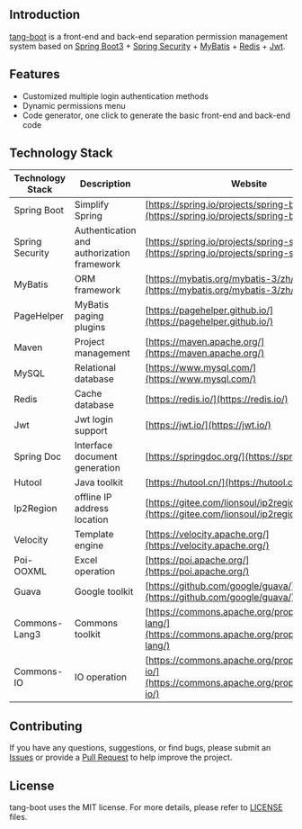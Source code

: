 ## Introduction

[tang-boot](https://github.com/tangllty/tang-boot) is a front-end and back-end separation permission management system based on [Spring Boot3](https://spring.io/projects/spring-boot) + [Spring Security](https://spring.io/projects/spring-security) + [MyBatis](https://mybatis.org/mybatis-3/index.html) + [Redis](https://redis.io/) + [Jwt](https://jwt.io/).

## Features

* Customized multiple login authentication methods
* Dynamic permissions menu
* Code generator, one click to generate the basic front-end and back-end code

## Technology Stack

| Technology Stack | Description                                | Website                                                                                         |
| ---------------- | ------------------------------------------ | ----------------------------------------------------------------------------------------------- |
| Spring Boot      | Simplify Spring                            | [https://spring.io/projects/spring-boot](https://spring.io/projects/spring-boot)                   |
| Spring Security  | Authentication and authorization framework | [https://spring.io/projects/spring-security](https://spring.io/projects/spring-security)           |
| MyBatis          | ORM framework                              | [https://mybatis.org/mybatis-3/zh/index.html](https://mybatis.org/mybatis-3/zh/index.html)         |
| PageHelper       | MyBatis paging plugins                     | [https://pagehelper.github.io/](https://pagehelper.github.io/)                                     |
| Maven            | Project management                         | [https://maven.apache.org/](https://maven.apache.org/)                                             |
| MySQL            | Relational database                        | [https://www.mysql.com/](https://www.mysql.com/)                                                   |
| Redis            | Cache database                             | [https://redis.io/](https://redis.io/)                                                             |
| Jwt              | Jwt login support                          | [https://jwt.io/](https://jwt.io/)                                                                 |
| Spring Doc       | Interface document generation              | [https://springdoc.org/](https://springdoc.org/)                                                   |
| Hutool           | Java toolkit                               | [https://hutool.cn/](https://hutool.cn/)                                                           |
| Ip2Region        | offline IP address location                | [https://gitee.com/lionsoul/ip2region/](https://gitee.com/lionsoul/ip2region/)                     |
| Velocity         | Template engine                            | [https://velocity.apache.org/](https://velocity.apache.org/)                                       |
| Poi-OOXML        | Excel operation                            | [https://poi.apache.org/](https://poi.apache.org/)                                                 |
| Guava            | Google toolkit                             | [https://github.com/google/guava/](https://github.com/google/guava/)                               |
| Commons-Lang3    | Commons toolkit                            | [https://commons.apache.org/proper/commons-lang/](https://commons.apache.org/proper/commons-lang/) |
| Commons-IO       | IO operation                               | [https://commons.apache.org/proper/commons-io/](https://commons.apache.org/proper/commons-io/)     |

## Contributing

If you have any questions, suggestions, or find bugs, please submit an [Issues](https://github.com/tangllty/tang-boot/issues/new) or provide a [Pull Request](https://github.com/tangllty/tang-boot/pull/new) to help improve the project.

## License

tang-boot uses the MIT license. For more details, please refer to [LICENSE](https://github.com/tangllty/tang-boot/blob/master/LICENSE) files.
